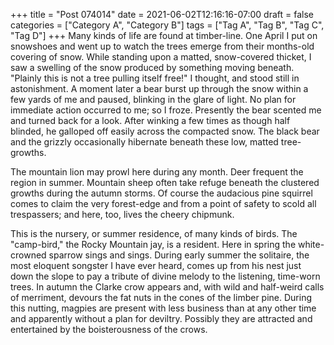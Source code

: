 +++
title = "Post 074014"
date = 2021-06-02T12:16:16-07:00
draft = false
categories = ["Category A", "Category B"]
tags = ["Tag A", "Tag B", "Tag C", "Tag D"]
+++
Many kinds of life are found at timber-line. One April I put on snowshoes and went up to watch the trees emerge from their months-old covering of snow. While standing upon a matted, snow-covered thicket, I saw a swelling of the snow produced by something moving beneath. "Plainly this is not a tree pulling itself free!" I thought, and stood still in astonishment. A moment later a bear burst up through the snow within a few yards of me and paused, blinking in the glare of light. No plan for immediate action occurred to me; so I froze. Presently the bear scented me and turned back for a look. After winking a few times as though half blinded, he galloped off easily across the compacted snow. The black bear and the grizzly occasionally hibernate beneath these low, matted tree-growths.

The mountain lion may prowl here during any month. Deer frequent the region in summer. Mountain sheep often take refuge beneath the clustered growths during the autumn storms. Of course the audacious pine squirrel comes to claim the very forest-edge and from a point of safety to scold all trespassers; and here, too, lives the cheery chipmunk.

This is the nursery, or summer residence, of many kinds of birds. The "camp-bird," the Rocky Mountain jay, is a resident. Here in spring the white-crowned sparrow sings and sings. During early summer the solitaire, the most eloquent songster I have ever heard, comes up from his nest just down the slope to pay a tribute of divine melody to the listening, time-worn trees. In autumn the Clarke crow appears and, with wild and half-weird calls of merriment, devours the fat nuts in the cones of the limber pine. During this nutting, magpies are present with less business than at any other time and apparently without a plan for deviltry. Possibly they are attracted and entertained by the boisterousness of the crows.
